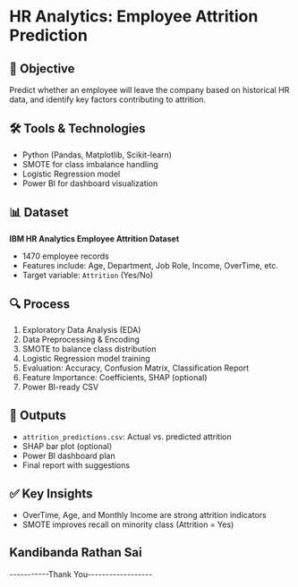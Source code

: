 # HR Analytics: Employee Attrition Prediction

## 📌 Objective
Predict whether an employee will leave the company based on historical HR data, and identify key factors contributing to attrition.

## 🛠️ Tools & Technologies
- Python (Pandas, Matplotlib, Scikit-learn)
- SMOTE for class imbalance handling
- Logistic Regression model
- Power BI for dashboard visualization

## 📊 Dataset
**IBM HR Analytics Employee Attrition Dataset**  
- 1470 employee records  
- Features include: Age, Department, Job Role, Income, OverTime, etc.  
- Target variable: `Attrition` (Yes/No)

## 🔍 Process
1. Exploratory Data Analysis (EDA)
2. Data Preprocessing & Encoding
3. SMOTE to balance class distribution
4. Logistic Regression model training
5. Evaluation: Accuracy, Confusion Matrix, Classification Report
6. Feature Importance: Coefficients, SHAP (optional)
7. Power BI-ready CSV

## 📁 Outputs
- `attrition_predictions.csv`: Actual vs. predicted attrition
- SHAP bar plot (optional)
- Power BI dashboard plan
- Final report with suggestions

## ✅ Key Insights
- OverTime, Age, and Monthly Income are strong attrition indicators
- SMOTE improves recall on minority class (Attrition = Yes)

## Kandibanda Rathan Sai

-----------Thank You------------------
